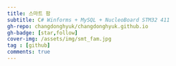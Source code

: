 ```yaml
---
title: 스마트 팜
subtitle: C# Winforms + MySQL + NucleoBoard STM32 411
gh-repo: changdonghyuk/changdonghyuk.github.io
gh-badge: [star,follow]
cover-img: /assets/img/smt_fam.jpg
tag : [github]
comments: true
---
```

